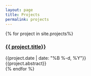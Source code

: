 ```yaml
---
layout: page
title: Projects
permalink: projects
---
```


<div>
  {% for project in site.projects%}
    <div class="py-1">
      <h3><a href="{{site.baseurl}}{{ project.url }}">{{ project.title}}</a></h3>
      <div class="text-sm text-gray-400">{{project.date | date: "%B %-d, %Y"}}</div>
      <div class="text-m text-black">{{project.abstract}}</div>
    </div>
  {% endfor %}
</div>

